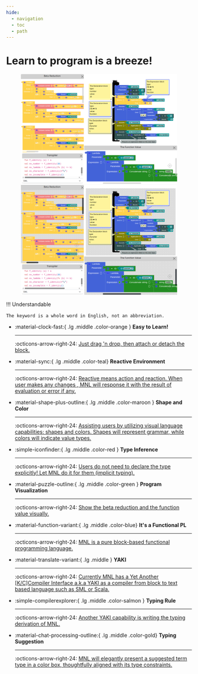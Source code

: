 ```yaml
---
hide:
  - navigation
  - toc
  - path
---
```


# Learn to program is a breeze!

<figure markdown="span">

![f-identity](assets/images/welcome_light.png#only-light)
![f-identity](assets/images/welcome_dark.png#only-dark)

</figure>

!!! Understandable

    The keyword is a whole word in English, not an abbreviation.


<div class="grid cards" markdown>

-   :material-clock-fast:{ .lg .middle .color-orange } __Easy to Learn!__

    ---
    :octicons-arrow-right-24: [Just drag 'n drop, then attach or detach the block.](user-guide/getting-started.md#just-drag-drop-and-attach-the-block)

-   :material-sync:{ .lg .middle .color-teal} __Reactive Environment__

    ---
    :octicons-arrow-right-24: [Reactive means action and reaction. When user makes any changes , MNL will response it with the result of evaluation or error if any.](user-guide/overview.md#block-info)

-   :material-shape-plus-outline:{ .lg .middle .color-maroon } __Shape and Color__

    ---
    :octicons-arrow-right-24: [Assisting users by utilizing visual language capabilities: shapes and colors. Shapes will represent grammar, while colors will indicate value types.](user-guide/overview.md#the-shape-and-color)

-   :simple-iconfinder:{ .lg .middle .color-red } __Type Inference__

    ---

    :octicons-arrow-right-24: [Users do not need to declare the type explicitly! Let MNL do it for them (implicit typing).](user-guide/type-inference.md)

-   :material-puzzle-outline:{ .lg .middle .color-green } __Program Visualization__

    ---

    :octicons-arrow-right-24: [Show the beta reduction and the function value visually.](user-guide/program-visualization.md)

-   :material-function-variant:{ .lg .middle .color-blue} __It's a Functional PL__

    ---

    :octicons-arrow-right-24: [MNL is a pure block-based functional programming language.](user-guide/function.md)

-   :material-translate-variant:{ .lg .middle } __YAKI__

    ---

    :octicons-arrow-right-24: [Currently MNL has a Yet Another [K/C]Compiler Interface a.k.a YAKI as a compiler from block to text based language such as SML or Scala.](user-guide/compiler.md)

-   :simple-compilerexplorer:{ .lg .middle .color-salmon } __Typing Rule__

    ---

    :octicons-arrow-right-24: [Another YAKI capability is writing the typing derivation of MNL.](user-guide/compiler.md)

-   :material-chat-processing-outline:{ .lg .middle .color-gold} __Typing Suggestion__

    ---

    :octicons-arrow-right-24: [MNL will elegantly present a suggested term type in a color box, thoughtfully aligned with its type constraints.](user-guide/type-suggestion.md)

</div>

